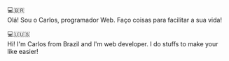 💻🇧🇷
</br>
Olá! Sou o Carlos, programador Web. Faço coisas para facilitar a sua vida!

💻🇺🇺🇸
</br>
Hi! I'm Carlos from Brazil and I'm web developer. I do stuffs to make your like easier! 

 


